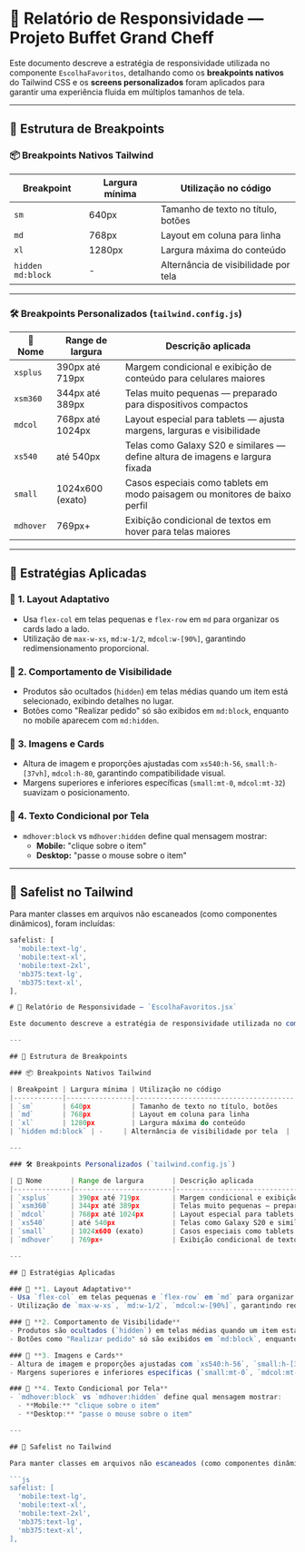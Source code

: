 # 🎯 Relatório de Responsividade — Projeto Buffet Grand Cheff

Este documento descreve a estratégia de responsividade utilizada no componente `EscolhaFavoritos`, detalhando como os **breakpoints nativos** do Tailwind CSS e os **screens personalizados** foram aplicados para garantir uma experiência fluida em múltiplos tamanhos de tela.

---

## 🧱 Estrutura de Breakpoints

### 📦 Breakpoints Nativos Tailwind

| Breakpoint | Largura mínima | Utilização no código                  |
|------------|----------------|---------------------------------------|
| `sm`       | 640px          | Tamanho de texto no título, botões    |
| `md`       | 768px          | Layout em coluna para linha           |
| `xl`       | 1280px         | Largura máxima do conteúdo            |
| `hidden md:block` | -     | Alternância de visibilidade por tela  |

---

### 🛠 Breakpoints Personalizados (`tailwind.config.js`)

| 🔖 Nome       | Range de largura       | Descrição aplicada                                                                 |
|--------------|------------------------|-------------------------------------------------------------------------------------|
| `xsplus`     | 390px até 719px        | Margem condicional e exibição de conteúdo para celulares maiores                   |
| `xsm360`     | 344px até 389px        | Telas muito pequenas — preparado para dispositivos compactos                        |
| `mdcol`      | 768px até 1024px       | Layout especial para tablets — ajusta margens, larguras e visibilidade             |
| `xs540`      | até 540px              | Telas como Galaxy S20 e similares — define altura de imagens e largura fixada      |
| `small`      | 1024x600 (exato)       | Casos especiais como tablets em modo paisagem ou monitores de baixo perfil         |
| `mdhover`    | 769px+                 | Exibição condicional de textos em hover para telas maiores                          |

---

## 🎨 Estratégias Aplicadas

### 📌 **1. Layout Adaptativo**
- Usa `flex-col` em telas pequenas e `flex-row` em `md` para organizar os cards lado a lado.
- Utilização de `max-w-xs`, `md:w-1/2`, `mdcol:w-[90%]`, garantindo redimensionamento proporcional.

### 📌 **2. Comportamento de Visibilidade**
- Produtos são ocultados (`hidden`) em telas médias quando um item está selecionado, exibindo detalhes no lugar.
- Botões como "Realizar pedido" só são exibidos em `md:block`, enquanto no mobile aparecem com `md:hidden`.

### 📌 **3. Imagens e Cards**
- Altura de imagem e proporções ajustadas com `xs540:h-56`, `small:h-[37vh]`, `mdcol:h-80`, garantindo compatibilidade visual.
- Margens superiores e inferiores específicas (`small:mt-0`, `mdcol:mt-32`) suavizam o posicionamento.

### 📌 **4. Texto Condicional por Tela**
- `mdhover:block` vs `mdhover:hidden` define qual mensagem mostrar:
  - **Mobile:** "clique sobre o item"
  - **Desktop:** "passe o mouse sobre o item"

---

## 📁 Safelist no Tailwind

Para manter classes em arquivos não escaneados (como componentes dinâmicos), foram incluídas:

```js
safelist: [
  'mobile:text-lg',
  'mobile:text-xl',
  'mobile:text-2xl',
  'mb375:text-lg',
  'mb375:text-xl',
],

# 🎯 Relatório de Responsividade — `EscolhaFavoritos.jsx`

Este documento descreve a estratégia de responsividade utilizada no componente `EscolhaFavoritos`, detalhando como os **breakpoints nativos** do Tailwind CSS e os **screens personalizados** foram aplicados para garantir uma experiência fluida em múltiplos tamanhos de tela.

---

## 🧱 Estrutura de Breakpoints

### 📦 Breakpoints Nativos Tailwind

| Breakpoint | Largura mínima | Utilização no código                  |
|------------|----------------|---------------------------------------|
| `sm`       | 640px          | Tamanho de texto no título, botões    |
| `md`       | 768px          | Layout em coluna para linha           |
| `xl`       | 1280px         | Largura máxima do conteúdo            |
| `hidden md:block` | -     | Alternância de visibilidade por tela  |

---

### 🛠 Breakpoints Personalizados (`tailwind.config.js`)

| 🔖 Nome       | Range de largura       | Descrição aplicada                                                                 |
|--------------|------------------------|-------------------------------------------------------------------------------------|
| `xsplus`     | 390px até 719px        | Margem condicional e exibição de conteúdo para celulares maiores                   |
| `xsm360`     | 344px até 389px        | Telas muito pequenas — preparado para dispositivos compactos                        |
| `mdcol`      | 768px até 1024px       | Layout especial para tablets — ajusta margens, larguras e visibilidade             |
| `xs540`      | até 540px              | Telas como Galaxy S20 e similares — define altura de imagens e largura fixada      |
| `small`      | 1024x600 (exato)       | Casos especiais como tablets em modo paisagem ou monitores de baixo perfil         |
| `mdhover`    | 769px+                 | Exibição condicional de textos em hover para telas maiores                          |

---

## 🎨 Estratégias Aplicadas

### 📌 **1. Layout Adaptativo**
- Usa `flex-col` em telas pequenas e `flex-row` em `md` para organizar os cards lado a lado.
- Utilização de `max-w-xs`, `md:w-1/2`, `mdcol:w-[90%]`, garantindo redimensionamento proporcional.

### 📌 **2. Comportamento de Visibilidade**
- Produtos são ocultados (`hidden`) em telas médias quando um item está selecionado, exibindo detalhes no lugar.
- Botões como "Realizar pedido" só são exibidos em `md:block`, enquanto no mobile aparecem com `md:hidden`.

### 📌 **3. Imagens e Cards**
- Altura de imagem e proporções ajustadas com `xs540:h-56`, `small:h-[37vh]`, `mdcol:h-80`, garantindo compatibilidade visual.
- Margens superiores e inferiores específicas (`small:mt-0`, `mdcol:mt-32`) suavizam o posicionamento.

### 📌 **4. Texto Condicional por Tela**
- `mdhover:block` vs `mdhover:hidden` define qual mensagem mostrar:
  - **Mobile:** "clique sobre o item"
  - **Desktop:** "passe o mouse sobre o item"

---

## 📁 Safelist no Tailwind

Para manter classes em arquivos não escaneados (como componentes dinâmicos), foram incluídas:

```js
safelist: [
  'mobile:text-lg',
  'mobile:text-xl',
  'mobile:text-2xl',
  'mb375:text-lg',
  'mb375:text-xl',
],
